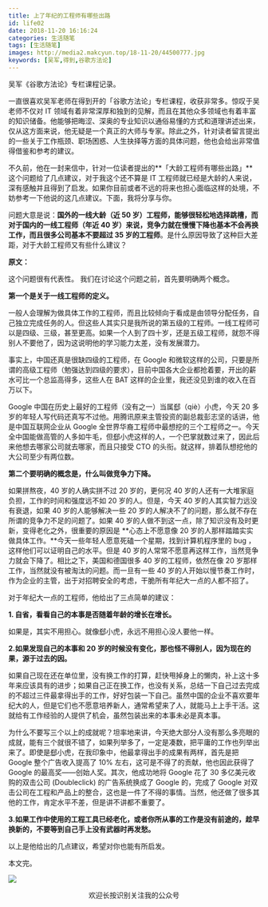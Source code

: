 ```yaml
---
title: 上了年纪的工程师有哪些出路
id: life02
date: 2018-11-20 16:16:24
categories: 生活随笔
tags: [生活随笔]
images: http://media2.makcyun.top/18-11-20/44500777.jpg
keywords: [吴军,得到,谷歌方法论]
---
```


吴军《谷歌方法论》专栏课程记录。

<!-- more -->  

一直很喜欢吴军老师在得到开的「谷歌方法论」专栏课程，收获非常多。惊叹于吴老师不仅对 IT 领域有着非常深厚和独到的见解，而且在其他众多领域也有着丰富的知识储备。他能够把晦涩、深奥的专业知识以通俗易懂的方式和道理讲述出来，仅从这方面来说，他无疑是一个真正的大师与专家。除此之外，针对读者留言提出的一些关于工作瓶颈、职场困惑、人生抉择等方面的具体问题，他也会给出非常值得借鉴和参考的建议。

不久前，他在一封来信中，针对一位读者提出的**「大龄工程师有哪些出路」**这个问题给了几点建议，对于我这个还不算是 IT 工程师就已经是大龄的人来说，深有感触并且得到了启发。如果你目前或者不远的将来也担心面临这样的处境，不妨参考一下他说的这几点建议。下面，我将分享与你。

问题大意是说：**国外的一线大龄（近 50 岁）工程师，能够很轻松地选择跳槽，而对于国内的一线工程师（年近 40 岁）来说，竞争力就在慢慢下降也基本不会再换工作，而且很多公司基本不要超过 35 岁的工程师**。是什么原因导致了这种巨大差距，对于大龄工程师又有些什么建议？

**原文：**

这个问题很有代表性。
我们在讨论这个问题之前，首先要明确两个概念。

**第一个是关于一线工程师的定义。**

一般人会理解为做具体工作的工程师，而且比较倾向于看成是甶领导分配任务，自己独立完成任务的人。但这些人其实只是我所说的第五级的工程师。一线工程师可以是四级、三级，甚至更高。如果一个人到了四十岁，还是五级工程师，就怨不得别人不要他了，因为这说明他的学习能力太差，没有发展潜力。

事实上，中国还真是很缺四级的工程师，在 Google 和微软这样的公司，只要是所谓的高级工程师（勉强达到四级的要求），目前中国各大企业都抢着要，开出的薪水可比一个总监高得多，这些人在 BAT 这样的企业里，我还没见到谁的收入在百万以下。

Google 中国在历史上最好的工程师（没有之一）当属郄（qiè）小虎，今天 20 多岁的年轻人写代码还真写不过他。用腾讯原来主管投资的副总裁彭志坚的话讲，他是中国互联网企业从 Google 全世界华裔工程师中最想挖的三个工程师之一。今天全中国能做高管的人多如牛毛，但郄小虎这样的人，一个巴掌就数过来了，因此后来他想去哪家公司就去哪家，而且只接受 CTO 的头衔。就这样，排着队想挖他的大公司至少有两位数。

**第二个要明确的概念是，什么叫做竞争力下降。**

如果拼熬夜，40 岁的人确实拼不过 20 岁的，更何况 40 岁的人还有一大堆家庭负担，工作的时间和强度远不如 20 岁的人。但是，今天 40 岁的人其实智力远没有衰退，如果 40 岁的人能够解决一些 20 岁的人解决不了的问题，那么就不存在所谓的竞争力不足的问题了。如果 40 岁的人做不到这一点，除了知识没有及时更新，变得老化之外，很重要的原因是 **心态上不愿意像 20 岁的人那样踏踏实实做具体工作。**今天一些年轻人愿意死磕一个星期，找到计算机程序里的 bug ，这样他们可以证明自己的水平。但是 40 岁的人常常不愿意再这样工作，当然竞争力就会下降了。相比之下，美国和德国很多 40 岁的工程师，依然在像 20 岁那样工作，当然就没有被淘汰的问题。而一旦有一些 40 岁的人开始以慢节奏工作时，作为企业的主管，出于对招聘安全的考虑，干脆所有年纪大一点的人都不招了。

对于年纪大一点的工程师，他给出了三点简单的建议：

**1. 自省，看看自己的本事是否随着年龄的增长在增长。**

如果是，其实不用担心。就像郄小虎，永远不用担心没人要他一样。

**2.如果发现自己的本事和 20 岁的时候没有变化，那也怪不得别人，因为现在的果，源于过去的因。**

如果自己现在还在单位里，没有换工作的打算，赶快甩掉身上的懒肉，补上这十多年来应该具有的进步；如果自己正在换工作，也没有关系，总结一下自己过去完成的不超过三件最拿得出手的工作，好好包装一下自己。虽然中国的企业不喜欢要年纪大的人，但是它们也不愿意培养新人，通常希望来了人，就能马上上手干活。这就给有工作经验的人提供了机会，虽然包装出来的本事未必是真本事。

为什么不要写三个以上的成就呢？坦率地来讲，今天绝大部分人没有那么多亮眼的成就，能有三个就很不错了，如果列举多了，一定是凑数，把平庸的工作也列举出来了。即使是郄小虎，在我印象中，他最拿得出手的成果有两样，首先是把Google 整个广告收入提高了 10% 左右，这可是不得了的贡献，他也因此获得了 Google 的最高奖——创始人奖。其次，他成功地将 Google 花了 30 多亿美元收购的双击公司 (Doubleclick) 的广告系统换成了 Google 的，完成了 Google 对双击公司在工程和产品上的整合，这也是一件了不得的事情。当然，他还做了很多其他的工作，肯定水平不差，但是讲不讲都不重要了。

**3.如果工作中使用的工程工具已经老化，或者你所从事的工作是没有前途的，趁早换新的，不要等到自己手上没有武器时再发愁。**

以上是他给出的几点建议，希望对你也能有所启发。

本文完。

![](http://media.makcyun.top/%E5%85%AC%E4%BC%97%E5%8F%B7%E5%85%B3%E6%B3%A8.jpg)

<center>欢迎长按识别关注我的公众号</center>


